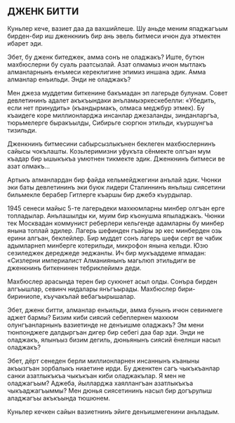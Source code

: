 ## ДЖЕНК БИТТИ

Куньлер кече, вазиет даа да вахшийлеше.
Шу аньде меним япаджагъым бирден-бир иш дженкнииъ бир ань эвель битмеси ичюн дуа этмектен ибарет эди.

Эбет, бу дженк битеджек, амма сонъ не оладжакъ?
Иште, бутюн махбюслерни бу суаль раатсызлай.
Азат олмамыз ичюн мытлакъ алманларнынъ енъмеси кереклигине эпимиз иншана эдик.
Амма алманлар енъильди.
Энди не оладжакъ?

Мен джеза муддетим биткенине бакъмадан эп лагерьде булунам.
Совет девлетининъ адалет акъкъындаки анъламыэркескебелли: «Убедить, если нет принудить» (къандырмакъ, олмаса меджбур этмек).
Бу къаидеге коре миллионларджа инсанлар джезаланды, зинданларгъа, тюрьмелерге быракъылды, Сибирьге сюргюн этильди, къуршунгъа тизильди.

Дженкнинъ битмесини сабырсызлыкънен беклеген махбюслернинъ сайысы чокълашты.
Козьлеримизни уфукъта сёнмекте олгъан мум къадар бир ышыкъкъа умютнен тикмекте эдик.
Дженкнинъ битмеси ве азат олмакъ...

Артыкъ алманлардан бир файда кельмейджегини анълай эдик.
Чюнки эки баты девлетининъ эки буюк лидери Сталиннинъ янълыш сиясетини бильмекле берабер Гитлерге къаршы бир джебэ къурдылар.

1945 сенеси майыс 5-те лагерьдеки махкюмларны минбер олгъан ерге топладылар.
Анълашылды ки, муим бир къонушма япыладжакъ.
Чюнки тек Москвадан коммунист реберлери кельгенде адамларны бу минбер янына топлай эдилер.
Лагерь шефинден гъайры эр кес минберден озь ерини алгъан, беклейлер.
Бир муддет сонъ лагерь шефи серт ве чабик адымларнеп минберге котерильди, микрофон янына кельди.
Юзю сезиледжек дереджеде эеджанлы.
Ич бир мукъаддеме япмадан: «Сизлерни империалист Алманиянынъ магьлюп этильдиги ве дженкнинъ биткенинен тебриклейим» деди.

Махбюслер арасында терен бир сукюнет асыл олды.
Сонъра бирден алгъышлар, севинч нидалары янъгъырады.
Махбюслер бири-бириниопе, къучакълай вебагъырышалар.

Эбет, дженк битти, алманлар енъильди, амма бунынъ ичюн севинмеге аджет бармы?
Бизим киби сиясий себеплернен махкюм олунгъанларнынъ вазиетинде не денъишме оладжакъ?
Эм мени тюнпонджеге далдыргъан дигер бир себегі даа бар эди.
Энди не оладжакъ, ялынъыз бизим дегиль, дюньянынъ сиясий ёнелнши насыл оладжакъ?

Эбет, дёрт сенеден берли миллионларнен инсаннынъ къаныны акъызгъан зорбалыкъ ниаетине ирди.
Бу дженктен сагъ чыкъкъанлар санки азатлыкъкъа чыкъкъан киби оладжакълар.
Я мен не оладжагъым?
Аджеба, йылларджа хаяллангъан азатлыкъкъа чыкъаджагъыммы?
Мен дюнья сиясетининъ насыл бир догърулыш аладжагъы акъкъында тюшюнем.

Куньлер кечкен сайын вазиетнинъ эйиге денъишмегенини анъладым.
